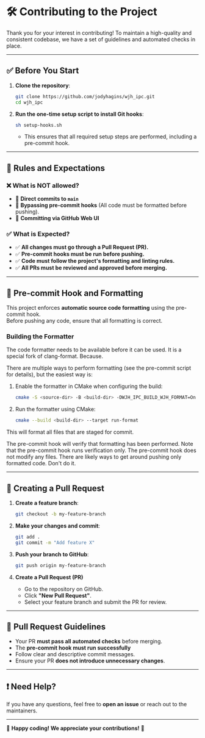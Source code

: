 
# 🛠 Contributing to the Project

Thank you for your interest in contributing!
To maintain a high-quality and consistent codebase, we have a set of guidelines
and automated checks in place.

---

## ✅ **Before You Start**
1. **Clone the repository**:
   ```bash
   git clone https://github.com/jodyhagins/wjh_ipc.git
   cd wjh_ipc
   ```

2. **Run the one-time setup script to install Git hooks**:
   ```bash
   sh setup-hooks.sh
   ```
   - This ensures that all required setup steps are performed, including a
     pre-commit hook.

---

## 🔹 **Rules and Expectations**
### **❌ What is NOT allowed?**
- 🚫 **Direct commits to `main`**
- 🚫 **Bypassing pre-commit hooks** (All code must be formatted before pushing).
- 🚫 **Committing via GitHub Web UI**

### **✅ What is Expected?**
- ✅ **All changes must go through a Pull Request (PR).**
- ✅ **Pre-commit hooks must be run before pushing.**
- ✅ **Code must follow the project's formatting and linting rules.**
- ✅ **All PRs must be reviewed and approved before merging.**

---

## 🔄 **Pre-commit Hook and Formatting**
This project enforces **automatic source code formatting** using the pre-commit hook.  
Before pushing any code, ensure that all formatting is correct.

### **Building the Formatter**
The code formatter needs to be available before it can be used.
It is a special fork of clang-format.
Because.

There are multiple ways to perform formatting (see the pre-commit script for
details), but the easiest way is:

1. Enable the formatter in CMake when configuring the build:
   ```bash
   cmake -S <source-dir> -B <build-dir> -DWJH_IPC_BUILD_WJH_FORMAT=On
   ```

2. Run the formatter using CMake:
   ```bash
   cmake --build <build-dir> --target run-format
   ```
This will format all files that are staged for commit.

The pre-commit hook will verify that formatting has been performed.
Note that the pre-commit hook runs verification only.
The pre-commit hook does not modify any files.
There are likely ways to get around pushing only formatted code.
Don't do it.

---

## 🔀 **Creating a Pull Request**
1. **Create a feature branch**:
   ```bash
   git checkout -b my-feature-branch
   ```

2. **Make your changes and commit**:
   ```bash
   git add .
   git commit -m "Add feature X"
   ```

3. **Push your branch to GitHub**:
   ```bash
   git push origin my-feature-branch
   ```

4. **Create a Pull Request (PR)**
   - Go to the repository on GitHub.
   - Click **"New Pull Request"**.
   - Select your feature branch and submit the PR for review.

---

## 📌 **Pull Request Guidelines**
- Your PR **must pass all automated checks** before merging.
- The **pre-commit hook must run successfully**
- Follow clear and descriptive commit messages.
- Ensure your PR **does not introduce unnecessary changes**.

---

## ❗ **Need Help?**
If you have any questions, feel free to **open an issue** or reach out to the
maintainers.

---

🚀 **Happy coding! We appreciate your contributions!** 🚀
